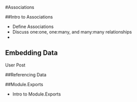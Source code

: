 #Associations

##Intro to Associations
* Define Associations
* Discuss one:one, one:many, and many:many relationships
* 

## Embedding Data
User 
Post

##Referencing Data


##Module.Exports
* Intro to Module.Exports